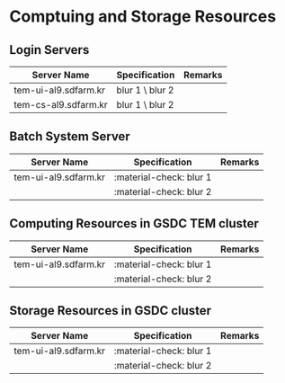 # Comptuing and Storage Resources

## Login Servers

| Server Name            | Specification                                   | Remarks          |
| ---------------------- | ----------------------------------------------- | ---------------- |
| tem-ui-al9.sdfarm.kr   | blur 1 \\ blur 2                                |                  |
| tem-cs-al9.sdfarm.kr   | blur 1 \\ blur 2                                |                  |


## Batch System Server

| Server Name            | Specification                                   | Remarks          |
| ---------------------- | ----------------------------------------------- | ---------------- |
| tem-ui-al9.sdfarm.kr   | :material-check: blur 1                         |                  |
|                        | :material-check: blur 2                         |                  |


## Computing Resources in GSDC TEM cluster

| Server Name            | Specification                                   | Remarks          |
| ---------------------- | ----------------------------------------------- | ---------------- |
| tem-ui-al9.sdfarm.kr   | :material-check: blur 1                         |                  |
|                        | :material-check: blur 2                         |                  |


## Storage Resources in GSDC cluster

| Server Name            | Specification                                   | Remarks          |
| ---------------------- | ----------------------------------------------- | ---------------- |
| tem-ui-al9.sdfarm.kr   | :material-check: blur 1                         |                  |
|                        | :material-check: blur 2                         |                  |



